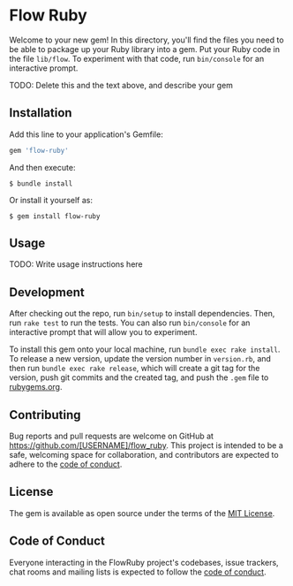 # Flow Ruby

Welcome to your new gem! In this directory, you'll find the files you need to be able to package up your Ruby library into a gem. Put your Ruby code in the file `lib/flow`. To experiment with that code, run `bin/console` for an interactive prompt.

TODO: Delete this and the text above, and describe your gem

## Installation

Add this line to your application's Gemfile:

```ruby
gem 'flow-ruby'
```

And then execute:

    $ bundle install

Or install it yourself as:

    $ gem install flow-ruby

## Usage

TODO: Write usage instructions here

## Development

After checking out the repo, run `bin/setup` to install dependencies. Then, run `rake test` to run the tests. You can also run `bin/console` for an interactive prompt that will allow you to experiment.

To install this gem onto your local machine, run `bundle exec rake install`. To release a new version, update the version number in `version.rb`, and then run `bundle exec rake release`, which will create a git tag for the version, push git commits and the created tag, and push the `.gem` file to [rubygems.org](https://rubygems.org).

## Contributing

Bug reports and pull requests are welcome on GitHub at https://github.com/[USERNAME]/flow_ruby. This project is intended to be a safe, welcoming space for collaboration, and contributors are expected to adhere to the [code of conduct](https://github.com/[USERNAME]/flow_ruby/blob/master/CODE_OF_CONDUCT.md).

## License

The gem is available as open source under the terms of the [MIT License](https://opensource.org/licenses/MIT).

## Code of Conduct

Everyone interacting in the FlowRuby project's codebases, issue trackers, chat rooms and mailing lists is expected to follow the [code of conduct](https://github.com/[USERNAME]/flow_ruby/blob/master/CODE_OF_CONDUCT.md).
